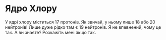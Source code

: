 # Ядро Хлору

У ядрі хлору міститься 17 протонів. Як звичай, у ньому лише 18 або 20 нейтронів!
Лише дуже рідко там є 19 нейтронів. Я не впевнений, чому це так. А ви знаєте?
Розкажіть мені якщо так.
